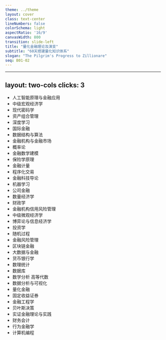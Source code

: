 ```yaml
---
theme: ../theme
layout: cover
class: text-center
lineNumbers: false
colorSchema: light
aspectRatio: '16/9'
canvasWidth: 800
transition: slide-left
title: "量化金融理论及演变"
subtitle: "60天搭建量化知识体系"
slogan: "The Pilgrim's Progress to Zillionare"
seq: B01-02
---
```


<!--
上一期视频我们讲了挖掘因子的一些方向
比较偏实战 是搞钱型的
但也有一些同学是研究型的
就会有这样的问题
量化金融专业
在大学里都学哪些课程
这一领域最前沿的发展是什么
今天这一期视频，我们就来聊聊
量化理论知识体系的全貌
以及自己应该如何选择方向
-->

---
layout: two-cols
clicks: 3
---

<Cast at="1" z="999" left="40%" textAlign="center" color="#d993dc">

* 人工智能原理与金融应用
* 中级宏观经济学
* 现代密码学
* 资产组合管理
* 深度学习
* 国际金融
* 数据结构与算法
* 金融机构与金融市场
* 概率论
* 金融数学建模
* 保险学原理
* 金融计量
* 程序化交易
* 金融科技导论
* 机器学习
* 公司金融
* 数量经济学
* 财政学
* 金融机构信用风险管理
* 中级微观经济学
* 博弈论与信息经济学
* 投资学
* 随机过程
* 金融风险管理
* 区块链金融
* 大数据与金融
* 货币银行学
* 数理统计
* 数据库
* 数学分析 高等代数
* 数据分析与可视化
* 量化金融
* 固定收益证券
* 金融工程学
* 贝叶斯决策
* 实证金融理论与实践
* 财务会计
* 行为金融学
* 计算机编程

</Cast>


<Loc alpha = "0.8" at="0" left="0" w="100%" top="0" img="https://images.jieyu.ai/images/2023/10/shanghaicj-course-1.png">
</Loc>
<Loc alpha = "0.8" at="0" left="33%" w="100%" top="0" img="https://images.jieyu.ai/images/2023/10/shanghaicj-course-2.png">
</Loc>
<Loc alpha = "0.8" at="0" left="66%" w="100%" top="0" img="https://images.jieyu.ai/images/2023/10/shanghaicj-course-3.png">
</Loc>

<Loc alpha = "0.8" at="1" left="5%" w="100%" top="0" img="https://images.jieyu.ai/images/2023/10/nanda-course-1.png">
</Loc>
<Loc alpha = "0.8" at="1" left="55%" w="100%" top="0" img="https://images.jieyu.ai/images/2023/10/nanda-course-2.png">
</Loc>


<!--

1. 从国内高校本科到研究生课程设置看我们应该具有什么样的金融基础

上财三张图，配文字

南大硕士课程比较



2. 从历年诺奖历程看

素材 https://zh.wikipedia.org/zh-hans/%E8%AF%BA%E8%B4%9D%E5%B0%94%E7%BB%8F%E6%B5%8E%E5%AD%A6%E5%A5%96%E5%BE%97%E4%B8%BB%E5%88%97%E8%A1%A8

加上标记，只看跟微观经济学、量化相关的部分

1. 马科维兹、米勒、夏普 CAPM
2. 1997 默顿-斯科尔斯 期权定价公司
3. 2017 塞勒 行为金融学
4. 2022年，伯南克，他的理论是宏观经济学方面的，但他的研究方法非常注重数学分析，特别是比较分析方法
5. 行为金融学是一个专注于心理影响如何影响市场结果的研究领域。一些常见的行为金融方面包括损失厌恶、共识偏差和熟悉倾向。有效市场理论指出，所有股票的定价均基于所有可用的公共信息，但该理论经常因未纳入非理性情绪行为而被揭穿。心理账户、羊群效应、情绪差距、锚定效应、自我归因是其中最主要的5个概念。

在有些市场，研究行为金融学可能更容易获得利润，因为这些市场的长期价值值得怀疑。
1987年罗伯特.索洛 长期的经济增长主要依靠技术进步，而不是资本和劳动力的投入。根据这一理论，很显然我们不应该在科技欠发达国家和地区进行价值投资，因为这些地区的不存在经济长期增长的基础。

Market impact models and optimal execution algorithms

-->

